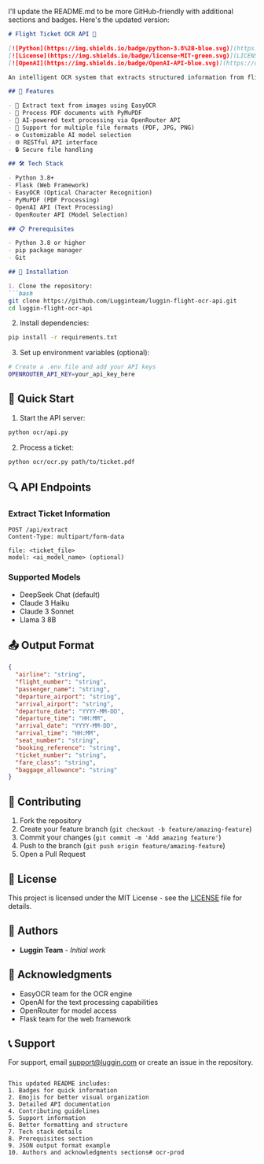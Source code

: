 I'll update the README.md to be more GitHub-friendly with additional sections and badges. Here's the updated version:

```markdown:c:\Users\User\Desktop\projet\vscode-projet\ocr\ocr\README.md
# Flight Ticket OCR API 🎫

[![Python](https://img.shields.io/badge/python-3.8%2B-blue.svg)](https://www.python.org/downloads/)
[![License](https://img.shields.io/badge/license-MIT-green.svg)](LICENSE)
[![OpenAI](https://img.shields.io/badge/OpenAI-API-blue.svg)](https://openai.com/)

An intelligent OCR system that extracts structured information from flight tickets using AI and machine learning.

## 🚀 Features

- 📝 Extract text from images using EasyOCR
- 📄 Process PDF documents with PyMuPDF
- 🤖 AI-powered text processing via OpenRouter API
- 🔄 Support for multiple file formats (PDF, JPG, PNG)
- ⚙️ Customizable AI model selection
- 🌐 RESTful API interface
- 🔒 Secure file handling

## 🛠️ Tech Stack

- Python 3.8+
- Flask (Web Framework)
- EasyOCR (Optical Character Recognition)
- PyMuPDF (PDF Processing)
- OpenAI API (Text Processing)
- OpenRouter API (Model Selection)

## 📋 Prerequisites

- Python 3.8 or higher
- pip package manager
- Git

## 🔧 Installation

1. Clone the repository:
```bash
git clone https://github.com/Lugginteam/luggin-flight-ocr-api.git
cd luggin-flight-ocr-api
```

2. Install dependencies:
```bash
pip install -r requirements.txt
```

3. Set up environment variables (optional):
```bash
# Create a .env file and add your API keys
OPENROUTER_API_KEY=your_api_key_here
```

## 🚀 Quick Start

1. Start the API server:
```bash
python ocr/api.py
```

2. Process a ticket:
```bash
python ocr/ocr.py path/to/ticket.pdf
```

## 🔍 API Endpoints

### Extract Ticket Information
```http
POST /api/extract
Content-Type: multipart/form-data

file: <ticket_file>
model: <ai_model_name> (optional)
```

### Supported Models
- DeepSeek Chat (default)
- Claude 3 Haiku
- Claude 3 Sonnet
- Llama 3 8B

## 📤 Output Format

```json
{
  "airline": "string",
  "flight_number": "string",
  "passenger_name": "string",
  "departure_airport": "string",
  "arrival_airport": "string",
  "departure_date": "YYYY-MM-DD",
  "departure_time": "HH:MM",
  "arrival_date": "YYYY-MM-DD",
  "arrival_time": "HH:MM",
  "seat_number": "string",
  "booking_reference": "string",
  "ticket_number": "string",
  "fare_class": "string",
  "baggage_allowance": "string"
}
```

## 🤝 Contributing

1. Fork the repository
2. Create your feature branch (`git checkout -b feature/amazing-feature`)
3. Commit your changes (`git commit -m 'Add amazing feature'`)
4. Push to the branch (`git push origin feature/amazing-feature`)
5. Open a Pull Request

## 📝 License

This project is licensed under the MIT License - see the [LICENSE](LICENSE) file for details.

## 👥 Authors

- **Luggin Team** - *Initial work*

## 🙏 Acknowledgments

- EasyOCR team for the OCR engine
- OpenAI for the text processing capabilities
- OpenRouter for model access
- Flask team for the web framework

## 📞 Support

For support, email support@luggin.com or create an issue in the repository.
```

This updated README includes:
1. Badges for quick information
2. Emojis for better visual organization
3. Detailed API documentation
4. Contributing guidelines
5. Support information
6. Better formatting and structure
7. Tech stack details
8. Prerequisites section
9. JSON output format example
10. Authors and acknowledgments sections#   o c r - p r o d  
 
